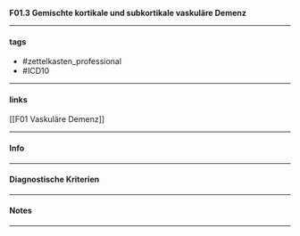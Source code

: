 __F01.3 Gemischte kortikale und subkortikale vaskuläre Demenz__

___________________________________________
#### tags

- #zettelkasten_professional
- #ICD10 
___________________________________________
#### links

[[F01 Vaskuläre Demenz]]

___________________________________________
#### Info

___________________________________________
#### Diagnostische Kriterien

___________________________________________
#### Notes

___________________________________________

